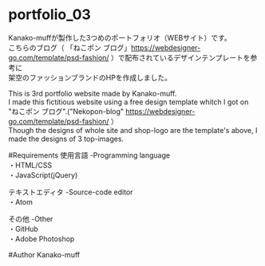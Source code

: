 # portfolio_03
Kanako-muffが製作した3つめのポートフォリオ（WEBサイト）です。<br>
こちらのブログ（ 「ねこポン ブログ」https://webdesigner-go.com/template/psd-fashion/ ）で配布されているデザインテンプレートを参考に<br>
架空のファッションブランドのHPを作成しました。<br>

This is 3rd portfolio website made by Kanako-muff.<br>
I made this fictitious website using a free design template whitch I got on "ねこポン ブログ".("Nekopon-blog" https://webdesigner-go.com/template/psd-fashion/ ）<br>
Though the designs of whole site and shop-logo are the template's above, I made the designs of 3 top-images.

#Requirements
使用言語 -Programming language<br>
・HTML/CSS<br>
・JavaScript(jQuery)

テキストエディタ -Source-code editor<br>
・Atom

その他 -Other<br>
・GitHub<br>
・Adobe Photoshop

#Author
Kanako-muff
